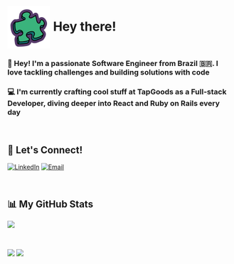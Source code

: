 <h1><img align='center' src='./assets/puzzle-icon.svg' width=96> Hey there!</h1>

### 🌊 Hey! I'm a passionate Software Engineer from Brazil 🇧🇷. I love tackling challenges and building solutions with code

### 💻 I'm currently crafting cool stuff at TapGoods as a Full-stack Developer, diving deeper into React and Ruby on Rails every day

<br>

## 👾 Let's Connect!
[![LinkedIn](https://img.shields.io/badge/LinkedIn-0077B5?style=for-the-badge&logo=linkedin&logoColor=white)](https://www.linkedin.com/in/lucasmsa/) 
[![Email](https://img.shields.io/badge/Email-D14836?style=for-the-badge&logo=gmail&logoColor=white)](mailto:yourEmailAddress)

<br>

## 📊 My GitHub Stats
<p align="left">
  <img height="200em" src="https://github-readme-stats-sigma-five.vercel.app/api?username=lucasmsa&theme=tokyonight&show_icons=true&include_all_commits=true" />
</p>

<br/>

<p>
  <img height="25em" src="https://visitcount.itsvg.in/api?id=lucasmsa&icon=8&color=6"/>
  <img height="25em" src="https://img.shields.io/github/stars/lucasmsa?style=social"/>
</p>
